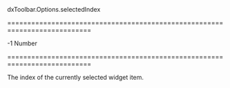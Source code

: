 <!--id-->dxToolbar.Options.selectedIndex<!--/id-->
===========================================================================
<!--hidden--><!--/hidden-->
<!--default-->-1<!--/default-->
<!--type-->Number<!--/type-->
===========================================================================

<!--shortDescription-->
The index of the currently selected widget item.
<!--/shortDescription-->

<!--fullDescription-->

<!--/fullDescription-->
